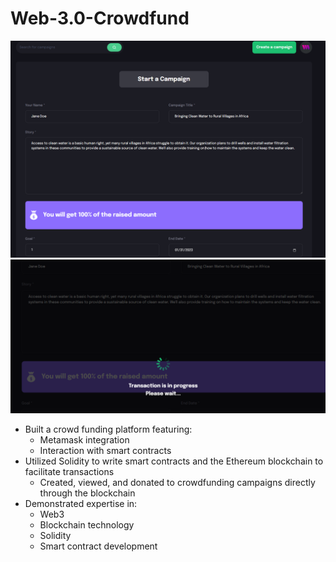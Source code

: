 # Web-3.0-Crowdfund
<img src="making_campaign.png" alt="webpage" title="Making Campaign">
<img src="loading_campaign.png" alt="webpage" title="Loading">


- Built a crowd funding platform featuring:
    - Metamask integration
    - Interaction with smart contracts
- Utilized Solidity to write smart contracts and the Ethereum blockchain to facilitate transactions
    - Created, viewed, and donated to crowdfunding campaigns directly through the blockchain
- Demonstrated expertise in:
    - Web3
    - Blockchain technology
    - Solidity
    - Smart contract development
